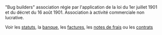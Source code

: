 "Bug builders" association régie par l'application de la loi du 1er juillet 1901
et du décret du 16 août 1901. Association à activité commerciale non lucrative.

Voir les [statuts](Statuts.md), la [banque](Banque.html), les [factures](Factures.html), les [notes de frais](Note_de_frais.html) ou les [contrats](Contrats.html)
